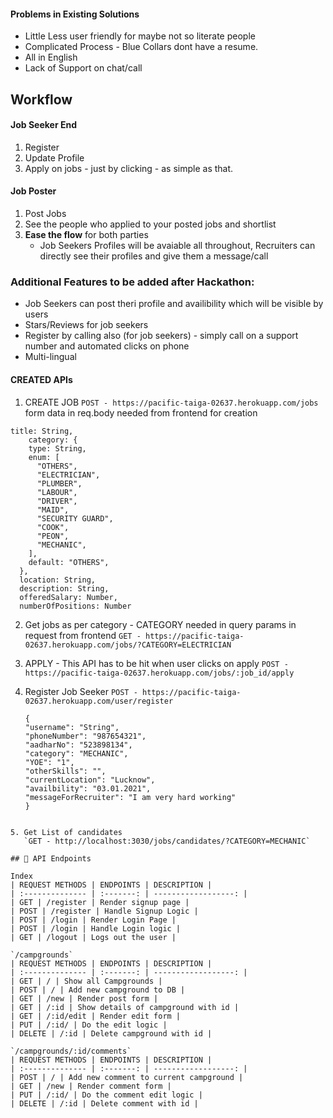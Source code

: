 #### Problems in Existing Solutions

- Little Less user friendly for maybe not so literate people
- Complicated Process - Blue Collars dont have a resume.
- All in English
- Lack of Support on chat/call

## Workflow

#### Job Seeker End

1. Register
2. Update Profile
3. Apply on jobs - just by clicking - as simple as that.

#### Job Poster

1. Post Jobs
2. See the people who applied to your posted jobs and shortlist
3. **Ease the flow** for both parties
   - Job Seekers Profiles will be avaiable all throughout, Recruiters can directly see their profiles and give them a message/call

### Additional Features to be added after Hackathon:

- Job Seekers can post theri profile and availibility which will be visible by users
- Stars/Reviews for job seekers
- Register by calling also (for job seekers) - simply call on a support number and automated clicks on phone
- Multi-lingual

#### CREATED APIs

1.  CREATE JOB
    `POST - https://pacific-taiga-02637.herokuapp.com/jobs `
    form data in req.body needed from frontend for creation

```
title: String,
    category: {
    type: String,
    enum: [
      "OTHERS",
      "ELECTRICIAN",
      "PLUMBER",
      "LABOUR",
      "DRIVER",
      "MAID",
      "SECURITY GUARD",
      "COOK",
      "PEON",
      "MECHANIC",
    ],
    default: "OTHERS",
  },
  location: String,
  description: String,
  offeredSalary: Number,
  numberOfPositions: Number
```

2. Get jobs as per category - CATEGORY needed in query params in request from frontend
   `GET - https://pacific-taiga-02637.herokuapp.com/jobs/?CATEGORY=ELECTRICIAN`

3. APPLY - This API has to be hit when user clicks on apply
   `POST - https://pacific-taiga-02637.herokuapp.com/jobs/:job_id/apply`

4. Register Job Seeker
   `POST - https://pacific-taiga-02637.herokuapp.com/user/register`
   ```
   {
   "username": "String",
   "phoneNumber": "987654321",
   "aadharNo": "523898134",
   "category": "MECHANIC",
   "YOE": "1",
   "otherSkills": "",
   "currentLocation": "Lucknow",
   "availbility": "03.01.2021",
   "messageForRecruiter": "I am very hard working"
   }
   ```

```

5. Get List of candidates
   `GET - http://localhost:3030/jobs/candidates/?CATEGORY=MECHANIC`

## 🔨 API Endpoints

Index
| REQUEST METHODS | ENDPOINTS | DESCRIPTION |
| :-------------- | :-------: | ------------------: |
| GET | /register | Render signup page |
| POST | /register | Handle Signup Logic |
| POST | /login | Render Login Page |
| POST | /login | Handle Login logic |
| GET | /logout | Logs out the user |

`/campgrounds`
| REQUEST METHODS | ENDPOINTS | DESCRIPTION |
| :-------------- | :-------: | ------------------: |
| GET | / | Show all Campgrounds |
| POST | / | Add new campground to DB |
| GET | /new | Render post form |
| GET | /:id | Show details of campground with id |
| GET | /:id/edit | Render edit form |
| PUT | /:id/ | Do the edit logic |
| DELETE | /:id | Delete campground with id |

`/campgrounds/:id/comments`
| REQUEST METHODS | ENDPOINTS | DESCRIPTION |
| :-------------- | :-------: | ------------------: |
| POST | / | Add new comment to current campground |
| GET | /new | Render comment form |
| PUT | /:id/ | Do the comment edit logic |
| DELETE | /:id | Delete comment with id |
